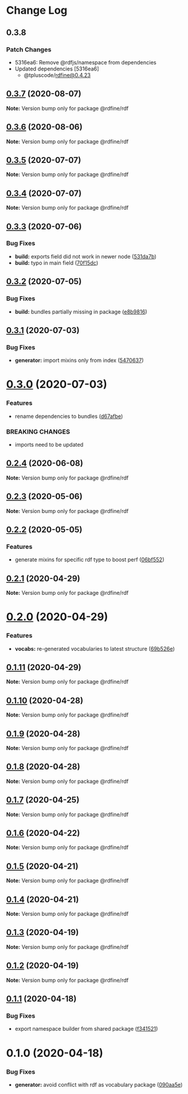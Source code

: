 # Change Log

## 0.3.8

### Patch Changes

- 5316ea6: Remove @rdfjs/namespace from dependencies
- Updated dependencies [5316ea6]
  - @tpluscode/rdfine@0.4.23

## [0.3.7](https://github.com/tpluscode/rdfine/compare/@rdfine/rdf@0.3.6...@rdfine/rdf@0.3.7) (2020-08-07)

**Note:** Version bump only for package @rdfine/rdf

## [0.3.6](https://github.com/tpluscode/rdfine/compare/@rdfine/rdf@0.3.5...@rdfine/rdf@0.3.6) (2020-08-06)

**Note:** Version bump only for package @rdfine/rdf

## [0.3.5](https://github.com/tpluscode/rdfine/compare/@rdfine/rdf@0.3.4...@rdfine/rdf@0.3.5) (2020-07-07)

**Note:** Version bump only for package @rdfine/rdf

## [0.3.4](https://github.com/tpluscode/rdfine/compare/@rdfine/rdf@0.3.3...@rdfine/rdf@0.3.4) (2020-07-07)

**Note:** Version bump only for package @rdfine/rdf

## [0.3.3](https://github.com/tpluscode/rdfine/compare/@rdfine/rdf@0.3.2...@rdfine/rdf@0.3.3) (2020-07-06)

### Bug Fixes

- **build:** exports field did not work in newer node ([531da7b](https://github.com/tpluscode/rdfine/commit/531da7bd23faa2ad5b1bacec1c5a76e44d6190ab))
- **build:** typo in main field ([70f15dc](https://github.com/tpluscode/rdfine/commit/70f15dcacf45694b5490558a49dbb04b014b323f))

## [0.3.2](https://github.com/tpluscode/rdfine/compare/@rdfine/rdf@0.3.1...@rdfine/rdf@0.3.2) (2020-07-05)

### Bug Fixes

- **build:** bundles partially missing in package ([e8b9816](https://github.com/tpluscode/rdfine/commit/e8b9816cc583f1f756a649107bdcd3fabebb5880))

## [0.3.1](https://github.com/tpluscode/rdfine/compare/@rdfine/rdf@0.3.0...@rdfine/rdf@0.3.1) (2020-07-03)

### Bug Fixes

- **generator:** import mixins only from index ([5470637](https://github.com/tpluscode/rdfine/commit/5470637ee51480bafa76e28d92a92a169d86d180))

# [0.3.0](https://github.com/tpluscode/rdfine/compare/@rdfine/rdf@0.2.4...@rdfine/rdf@0.3.0) (2020-07-03)

### Features

- rename dependencies to bundles ([d67afbe](https://github.com/tpluscode/rdfine/commit/d67afbe596bc1d91c1a030cb233bb44ca04a0fc7))

### BREAKING CHANGES

- imports need to be updated

## [0.2.4](https://github.com/tpluscode/rdfine/compare/@rdfine/rdf@0.2.3...@rdfine/rdf@0.2.4) (2020-06-08)

**Note:** Version bump only for package @rdfine/rdf

## [0.2.3](https://github.com/tpluscode/rdfine/compare/@rdfine/rdf@0.2.2...@rdfine/rdf@0.2.3) (2020-05-06)

**Note:** Version bump only for package @rdfine/rdf

## [0.2.2](https://github.com/tpluscode/rdfine/compare/@rdfine/rdf@0.2.1...@rdfine/rdf@0.2.2) (2020-05-05)

### Features

- generate mixins for specific rdf type to boost perf ([06bf552](https://github.com/tpluscode/rdfine/commit/06bf552f50f516a62f7c2bb05b9f17beb2159aee))

## [0.2.1](https://github.com/tpluscode/rdfine/compare/@rdfine/rdf@0.2.0...@rdfine/rdf@0.2.1) (2020-04-29)

**Note:** Version bump only for package @rdfine/rdf

# [0.2.0](https://github.com/tpluscode/rdfine/compare/@rdfine/rdf@0.1.11...@rdfine/rdf@0.2.0) (2020-04-29)

### Features

- **vocabs:** re-generated vocabularies to latest structure ([69b526e](https://github.com/tpluscode/rdfine/commit/69b526e69e7094ec7563f69525c60822ae1572b2))

## [0.1.11](https://github.com/tpluscode/rdfine/compare/@rdfine/rdf@0.1.10...@rdfine/rdf@0.1.11) (2020-04-29)

**Note:** Version bump only for package @rdfine/rdf

## [0.1.10](https://github.com/tpluscode/rdfine/compare/@rdfine/rdf@0.1.9...@rdfine/rdf@0.1.10) (2020-04-28)

**Note:** Version bump only for package @rdfine/rdf

## [0.1.9](https://github.com/tpluscode/rdfine/compare/@rdfine/rdf@0.1.8...@rdfine/rdf@0.1.9) (2020-04-28)

**Note:** Version bump only for package @rdfine/rdf

## [0.1.8](https://github.com/tpluscode/rdfine/compare/@rdfine/rdf@0.1.7...@rdfine/rdf@0.1.8) (2020-04-28)

**Note:** Version bump only for package @rdfine/rdf

## [0.1.7](https://github.com/tpluscode/rdfine/compare/@rdfine/rdf@0.1.6...@rdfine/rdf@0.1.7) (2020-04-25)

**Note:** Version bump only for package @rdfine/rdf

## [0.1.6](https://github.com/tpluscode/rdfine/compare/@rdfine/rdf@0.1.5...@rdfine/rdf@0.1.6) (2020-04-22)

**Note:** Version bump only for package @rdfine/rdf

## [0.1.5](https://github.com/tpluscode/rdfine/compare/@rdfine/rdf@0.1.4...@rdfine/rdf@0.1.5) (2020-04-21)

**Note:** Version bump only for package @rdfine/rdf

## [0.1.4](https://github.com/tpluscode/rdfine/compare/@rdfine/rdf@0.1.3...@rdfine/rdf@0.1.4) (2020-04-21)

**Note:** Version bump only for package @rdfine/rdf

## [0.1.3](https://github.com/tpluscode/rdfine/compare/@rdfine/rdf@0.1.2...@rdfine/rdf@0.1.3) (2020-04-19)

**Note:** Version bump only for package @rdfine/rdf

## [0.1.2](https://github.com/tpluscode/rdfine/compare/@rdfine/rdf@0.1.1...@rdfine/rdf@0.1.2) (2020-04-19)

**Note:** Version bump only for package @rdfine/rdf

## [0.1.1](https://github.com/tpluscode/rdfine/compare/@rdfine/rdf@0.1.0...@rdfine/rdf@0.1.1) (2020-04-18)

### Bug Fixes

- export namespace builder from shared package ([f341521](https://github.com/tpluscode/rdfine/commit/f341521543d2fda91ef6017633ba546bf88ebe0c))

# 0.1.0 (2020-04-18)

### Bug Fixes

- **generator:** avoid conflict with rdf as vocabulary package ([090aa5e](https://github.com/tpluscode/rdfine/commit/090aa5e3789bf9eac745ed2b609320f677ed32b0))
